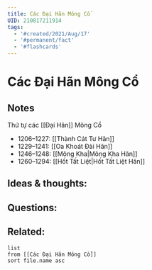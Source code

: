 ```yaml
---
title: Các Đại Hãn Mông Cổ
UID: 210817211914
tags:
  - '#created/2021/Aug/17'
  - '#permanent/fact'
  - '#flashcards'
---
```

# Các Đại Hãn Mông Cổ

## Notes
Thứ tự các [[Đại Hãn]] Mông Cổ
- 1206–1227: [[Thành Cát Tư Hãn]] 
- 1229–1241: [[Oa Khoát Đài Hãn]] 
- 1246–1248: [[Mông Kha|Mông Kha Hãn]]
- 1260–1294: [[Hốt Tất Liệt|Hốt Tất Liệt Hãn]]

## Ideas & thoughts:


## Questions:


## Related:
```dataview
list
from [[Các Đại Hãn Mông Cổ]]
sort file.name asc
```
